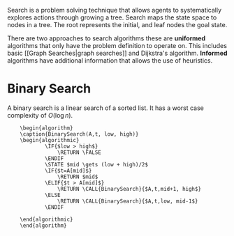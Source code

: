 Search is a problem solving technique that allows agents to systematically explores actions through growing a tree. Search maps the state space to nodes in a tree. The root represents the initial, and leaf nodes the goal state.

There are two approaches to search algorithms these are **uniformed** algorithms that only have the problem definition to operate on. This includes basic [[Graph Searches|graph searches]] and Dijkstra's algorithm. **Informed** algorithms have additional information that allows the use of heuristics.

# Binary Search
A binary search is a linear search of a sorted list. It has a worst case complexity of $O(\log n)$.
```pseudo
	\begin{algorithm}
	\caption{BinarySearch(A,t, low, high)}
	\begin{algorithmic}
			\IF{$low > high$}
				\RETURN \FALSE
			\ENDIF
			\STATE $mid \gets (low + high)/2$
			\IF{$t=A[mid]$}
				\RETURN $mid$
			\ELIF{$t > A[mid]$}
				\RETURN \CALL{BinarySearch}{$A,t,mid+1, high$}
			\ELSE
				\RETURN \CALL{BinarySearch}{$A,t,low, mid-1$}
			\ENDIF
		
	\end{algorithmic}
	\end{algorithm} 
```

